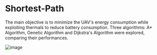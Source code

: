 # Shortest-Path
The main objective is to minimize the UAV's energy consumption while exploiting thermals to reduce battery consumption. Three algorithms: A* Algorithm, Genetic Algorithm and Dijkstra's Algorithm were explored, comparing their performances.

![image](https://github.com/user-attachments/assets/15ec22f2-3223-4ce9-bd55-ae2524226834)
